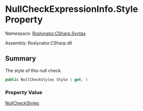 # NullCheckExpressionInfo\.Style Property

Namespace: [Roslynator.CSharp.Syntax](../../README.md)

Assembly: Roslynator\.CSharp\.dll

## Summary

The style of this null check\.

```csharp
public NullCheckStyles Style { get; }
```

### Property Value

[NullCheckStyles](../../../NullCheckStyles/README.md)


